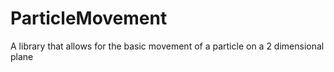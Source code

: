 # ParticleMovement
A library that allows for the basic movement of a particle on a 2 dimensional plane
